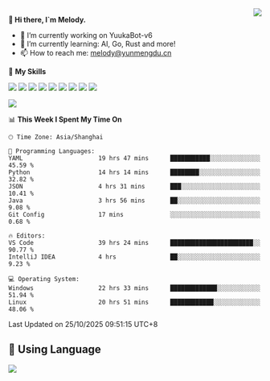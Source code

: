 <a href="#">
  <img align="right" src="https://github-readme-stats.vercel.app/api?username=melodyyuuka&count_private=true&show_icons=true" />
</a>

**👋 Hi there, I`m Melody.**

- 🔭 I’m currently working on YuukaBot-v6
- 🌱 I’m currently learning: AI, Go, Rust and more!
- 📫 How to reach me: melody@yunmengdu.cn

🌟 **My Skills** 

![](https://img.shields.io/badge/-Python-3e74a2?style=flat-square&logo=Python&logoColor=fff)
![](https://img.shields.io/badge/-Java-007396?style=flat-square&logo=OpenJDK&logoColor=fff)
![](https://img.shields.io/badge/-Node.js-339933?style=flat-square&logo=Node.js&logoColor=fff)
![](https://img.shields.io/badge/-Git-f05032?style=flat-square&logo=git&logoColor=fff)
![](https://img.shields.io/badge/-PostgreSQL-4169e1?style=flat-square&logo=PostgreSQL&logoColor=fff)
![](https://img.shields.io/badge/-Rust-000000?style=flat-square&logo=rust&logoColor=fff)
![](https://img.shields.io/badge/-VSCode-007acc?style=flat-square&logo=Visual-Studio-Code&logoColor=fff)
![](https://img.shields.io/badge/-FastAPI-009688?style=flat-square&logo=FastAPI&logoColor=fff)
![](https://img.shields.io/badge/-Linux-000000?style=flat-square&logo=Linux&logoColor=fff)


![](https://wakatime.com/badge/user/fa6dc0e2-47c5-4d2d-ae45-69fec6f2122c.svg)

<!--START_SECTION:waka-->
📊 **This Week I Spent My Time On** 

```text
🕑︎ Time Zone: Asia/Shanghai

💬 Programming Languages: 
YAML                     19 hrs 47 mins      ███████████░░░░░░░░░░░░░░   45.59 % 
Python                   14 hrs 14 mins      ████████░░░░░░░░░░░░░░░░░   32.82 % 
JSON                     4 hrs 31 mins       ███░░░░░░░░░░░░░░░░░░░░░░   10.41 % 
Java                     3 hrs 56 mins       ██░░░░░░░░░░░░░░░░░░░░░░░    9.08 % 
Git Config               17 mins             ░░░░░░░░░░░░░░░░░░░░░░░░░    0.68 % 

🔥 Editors: 
VS Code                  39 hrs 24 mins      ███████████████████████░░   90.77 % 
IntelliJ IDEA            4 hrs               ██░░░░░░░░░░░░░░░░░░░░░░░    9.23 % 

💻 Operating System: 
Windows                  22 hrs 33 mins      █████████████░░░░░░░░░░░░   51.94 % 
Linux                    20 hrs 51 mins      ████████████░░░░░░░░░░░░░   48.06 % 
```


 Last Updated on 25/10/2025 09:51:15 UTC+8
<!--END_SECTION:waka-->

## 🥰 **Using Language**

![](https://github-readme-stats.vercel.app/api/wakatime?username=MelodyYuyuko&layout=compact&hide_border=true)
